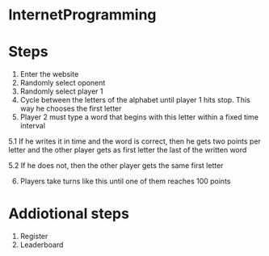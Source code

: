 # InternetProgramming

# Steps

1. Enter the website
2. Randomly select oponent
3. Randomly select player 1
4. Cycle between the letters of the alphabet until player 1 hits stop. This way he chooses the first letter
5. Player 2 must type a word that begins with this letter within a fixed time interval

 5.1 If he writes it in time and the word is correct, then he gets two points per letter and the other player gets as first letter the last of the written word

 5.2 If he does not, then the other player gets the same first letter

6. Players take turns like this until one of them reaches 100 points

# Addiotional steps

1. Register
2. Leaderboard
